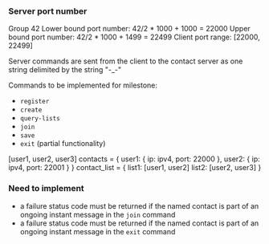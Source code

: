 ### Server port number
Group 42
Lower bound port number: 42/2 * 1000 + 1000 = 22000
Upper bound port number: 42/2 * 1000 + 1499 = 22499
Client port range: [22000, 22499]

Server commands are sent from the client to the contact server as one string delimited by the string "-_-"

Commands to be implemented for milestone:
- `register`
- `create`
- `query-lists`
- `join`
- `save`
- `exit` (partial functionality)

[user1, user2, user3]
contacts = {
  user1: {
    ip: ipv4,
    port: 22000
  },
  user2: {
    ip: ipv4,
    port: 22001
  }
}
contact_list = {
  list1: [user1, user2]
  list2: [user2, user3]
}

### Need to implement
- a failure status code must be returned if the named contact is part of an ongoing instant message in the `join` command
- a failure status code must be returned if the named contact is part of an ongoing instant message in the `exit` command